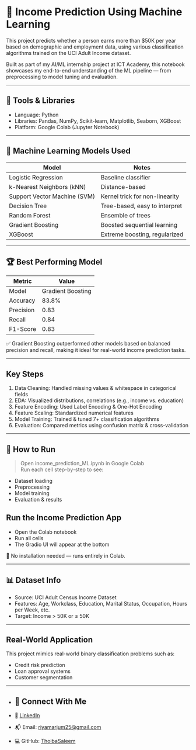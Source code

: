 # 💸 Income Prediction Using Machine Learning

This project predicts whether a person earns more than $50K per year based on demographic and employment data, using various classification algorithms trained on the UCI Adult Income dataset.

Built as part of my AI/ML internship project at ICT Academy, this notebook showcases my end-to-end understanding of the ML pipeline — from preprocessing to model tuning and evaluation.

---

## 🔧 Tools & Libraries

- Language: Python  
- Libraries: Pandas, NumPy, Scikit-learn, Matplotlib, Seaborn, XGBoost  
- Platform: Google Colab (Jupyter Notebook)

---

## 🤖 Machine Learning Models Used

| Model | Notes |
|-------|-------|
| Logistic Regression | Baseline classifier |
| k-Nearest Neighbors (kNN) | Distance-based |
| Support Vector Machine (SVM) | Kernel trick for non-linearity |
| Decision Tree | Tree-based, easy to interpret |
| Random Forest | Ensemble of trees |
| Gradient Boosting | Boosted sequential learning |
| XGBoost | Extreme boosting, regularized |

---

## 🏆 Best Performing Model

| Metric        | Value     |
|---------------|-----------|
| Model     | Gradient Boosting |
| Accuracy  | 83.8%     |
| Precision | 0.83      |
| Recall    | 0.84      |
| F1-Score  | 0.83      |

✅ Gradient Boosting outperformed other models based on balanced precision and recall, making it ideal for real-world income prediction tasks.

---

##  Key Steps

1. Data Cleaning: Handled missing values & whitespace in categorical fields  
2. EDA: Visualized distributions, correlations (e.g., income vs. education)  
3. Feature Encoding: Used Label Encoding & One-Hot Encoding  
4. Feature Scaling: Standardized numerical features  
5. Model Training: Trained & tuned 7+ classification algorithms  
6. Evaluation: Compared metrics using confusion matrix & cross-validation

---

## 📁 How to Run

> Open income_prediction_ML.ipynb in Google Colab  
> Run each cell step-by-step to see:
- Dataset loading
- Preprocessing
- Model training
- Evaluation & results
## Run the Income Prediction App
- Open the Colab notebook
- Run all cells
- The Gradio UI will appear at the bottom


📌 No installation needed — runs entirely in Colab.

---

## 📊 Dataset Info

- Source: UCI Adult Census Income Dataset  
- Features: Age, Workclass, Education, Marital Status, Occupation, Hours per Week, etc.  
- Target: Income > 50K or ≤ 50K

---

##  Real-World Application

This project mimics real-world binary classification problems such as:
- Credit risk prediction
- Loan approval systems
- Customer segmentation

---



 
- ## 📇 Connect With Me

- 💼 [LinkedIn](https://www.linkedin.com/in/riya-marjum/)
- 📬 Email: riyamarjum25@gmail.com
- 💻 GitHub: [ThoibaSaleem](https://github.com/Riya-Marjum)
